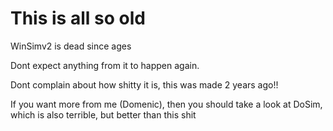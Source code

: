 # This is all so old
WinSimv2 is dead since ages

Dont expect anything from it to happen again.

Dont complain about how shitty it is, this was made 2 years ago!!

If you want more from me (Domenic), then you should take a look at DoSim, which is also terrible, but better than this shit

